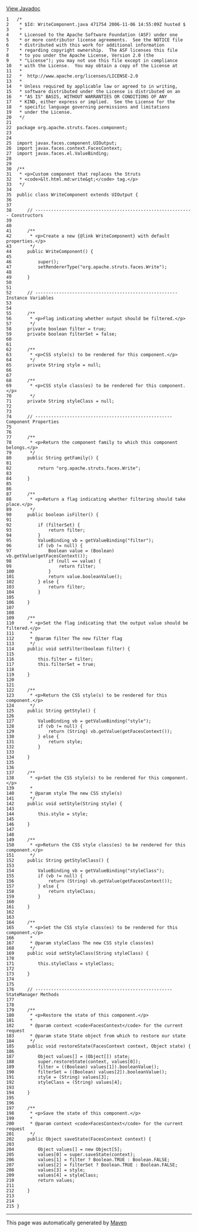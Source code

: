 [View Javadoc](../../../../../../apidocs/org/apache/struts/faces/component/WriteComponent.html.md)


    1   /*
    2    * $Id: WriteComponent.java 471754 2006-11-06 14:55:09Z husted $
    3    *
    4    * Licensed to the Apache Software Foundation (ASF) under one
    5    * or more contributor license agreements.  See the NOTICE file
    6    * distributed with this work for additional information
    7    * regarding copyright ownership.  The ASF licenses this file
    8    * to you under the Apache License, Version 2.0 (the
    9    * "License"); you may not use this file except in compliance
    10   * with the License.  You may obtain a copy of the License at
    11   *
    12   *  http://www.apache.org/licenses/LICENSE-2.0
    13   *
    14   * Unless required by applicable law or agreed to in writing,
    15   * software distributed under the License is distributed on an
    16   * "AS IS" BASIS, WITHOUT WARRANTIES OR CONDITIONS OF ANY
    17   * KIND, either express or implied.  See the License for the
    18   * specific language governing permissions and limitations
    19   * under the License.
    20   */
    21  
    22  package org.apache.struts.faces.component;
    23  
    24  
    25  import javax.faces.component.UIOutput;
    26  import javax.faces.context.FacesContext;
    27  import javax.faces.el.ValueBinding;
    28  
    29  
    30  /**
    31   * <p>Custom component that replaces the Struts
    32   * <code>&lt.html.md:write&gt;</code> tag.</p>
    33   */
    34  
    35  public class WriteComponent extends UIOutput {
    36  
    37  
    38      // ------------------------------------------------------------ Constructors
    39  
    40  
    41      /**
    42       * <p>Create a new {@link WriteComponent} with default properties.</p>
    43       */
    44      public WriteComponent() {
    45  
    46          super();
    47          setRendererType("org.apache.struts.faces.Write");
    48  
    49      }
    50  
    51  
    52      // ------------------------------------------------------ Instance Variables
    53  
    54  
    55      /**
    56       * <p>Flag indicating whether output should be filtered.</p>
    57       */
    58      private boolean filter = true;
    59      private boolean filterSet = false;
    60  
    61  
    62      /**
    63       * <p>CSS style(s) to be rendered for this component.</p>
    64       */
    65      private String style = null;
    66  
    67  
    68      /**
    69       * <p>CSS style class(es) to be rendered for this component.</p>
    70       */
    71      private String styleClass = null;
    72  
    73  
    74      // ---------------------------------------------------- Component Properties
    75  
    76  
    77      /**
    78       * <p>Return the component family to which this component belongs.</p>
    79       */
    80      public String getFamily() {
    81  
    82          return "org.apache.struts.faces.Write";
    83  
    84      }
    85  
    86  
    87      /**
    88       * <p>Return a flag indicating whether filtering should take place.</p>
    89       */
    90      public boolean isFilter() {
    91  
    92          if (filterSet) {
    93              return filter;
    94          }
    95          ValueBinding vb = getValueBinding("filter");
    96          if (vb != null) {
    97              Boolean value = (Boolean) vb.getValue(getFacesContext());
    98              if (null == value) {
    99                  return filter;
    100             }
    101             return value.booleanValue();
    102         } else {
    103             return filter;
    104         }
    105 
    106     }
    107 
    108 
    109     /**
    110      * <p>Set the flag indicating that the output value should be filtered.</p>
    111      *
    112      * @param filter The new filter flag
    113      */
    114     public void setFilter(boolean filter) {
    115 
    116         this.filter = filter;
    117         this.filterSet = true;
    118 
    119     }
    120 
    121 
    122     /**
    123      * <p>Return the CSS style(s) to be rendered for this component.</p>
    124      */
    125     public String getStyle() {
    126 
    127         ValueBinding vb = getValueBinding("style");
    128         if (vb != null) {
    129             return (String) vb.getValue(getFacesContext());
    130         } else {
    131             return style;
    132         }
    133 
    134     }
    135 
    136 
    137     /**
    138      * <p>Set the CSS style(s) to be rendered for this component.</p>
    139      *
    140      * @param style The new CSS style(s)
    141      */
    142     public void setStyle(String style) {
    143 
    144         this.style = style;
    145 
    146     }
    147 
    148 
    149     /**
    150      * <p>Return the CSS style class(es) to be rendered for this component.</p>
    151      */
    152     public String getStyleClass() {
    153 
    154         ValueBinding vb = getValueBinding("styleClass");
    155         if (vb != null) {
    156             return (String) vb.getValue(getFacesContext());
    157         } else {
    158             return styleClass;
    159         }
    160 
    161     }
    162 
    163 
    164     /**
    165      * <p>Set the CSS style class(es) to be rendered for this component.</p>
    166      *
    167      * @param styleClass The new CSS style class(es)
    168      */
    169     public void setStyleClass(String styleClass) {
    170 
    171         this.styleClass = styleClass;
    172 
    173     }
    174 
    175 
    176     // ---------------------------------------------------- StateManager Methods
    177 
    178 
    179     /**
    180      * <p>Restore the state of this component.</p>
    181      *
    182      * @param context <code>FacesContext</code> for the current request
    183      * @param state State object from which to restore our state
    184      */
    185     public void restoreState(FacesContext context, Object state) {
    186 
    187         Object values[] = (Object[]) state;
    188         super.restoreState(context, values[0]);
    189         filter = ((Boolean) values[1]).booleanValue();
    190         filterSet = ((Boolean) values[2]).booleanValue();
    191         style = (String) values[3];
    192         styleClass = (String) values[4];
    193 
    194     }
    195 
    196 
    197     /**
    198      * <p>Save the state of this component.</p>
    199      *
    200      * @param context <code>FacesContext</code> for the current request
    201      */
    202     public Object saveState(FacesContext context) {
    203 
    204         Object values[] = new Object[5];
    205         values[0] = super.saveState(context);
    206         values[1] = filter ? Boolean.TRUE : Boolean.FALSE;
    207         values[2] = filterSet ? Boolean.TRUE : Boolean.FALSE;
    208         values[3] = style;
    209         values[4] = styleClass;
    210         return values;
    211 
    212     }
    213 
    214 
    215 }

------------------------------------------------------------------------

This page was automatically generated by [Maven](http://maven.apache.org/)
